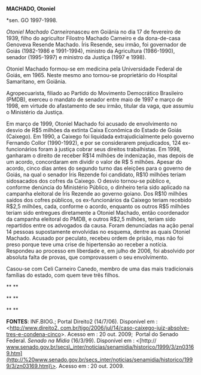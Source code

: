 **MACHADO, Otoniel**

\*sen. GO 1997-1998.

*Otoniel Machado Carneiro*nasceu em Goiânia no dia 17 de fevereiro de
1939, filho do agricultor Filostro Machado Carneiro e da dona-de-casa
Genoveva Resende Machado. Íris Resende, seu irmão, foi governador de
Goiás (1982-1986 e 1991-1994), ministro da Agricultura (1986-1990),
senador (1995-1997) e ministro da Justiça (1997 e 1998).

Otoniel Machado formou-se em medicina pela Universidade Federal de
Goiás, em 1965. Neste mesmo ano tornou-se proprietário do Hospital
Samaritano, em Goiânia.

Agropecuarista, filiado ao Partido do Movimento Democrático Brasileiro
(PMDB), exerceu o mandato de senador entre maio de 1997 e março de 1998,
em virtude do afastamento de seu irmão, titular da vaga, que assumiu o
Ministério da Justiça.

Em março de 1999, Otoniel Machado foi acusado de envolvimento no desvio
de R\$5 milhões da extinta Caixa Econômica do Estado de Goiás (Caixego).
Em 1990, a Caixego foi liquidada extrajudicialmente pelo governo
Fernando Collor (1990-1992), e por se considerarem prejudicados, 124
ex-funcionários foram à justiça cobrar seus direitos trabalhistas. Em
1998, ganharam o direito de receber R\$14 milhões de indenização, mas
depois de um acordo, concordaram em dividir o valor de R\$ 5 milhões.
Apesar do acordo, cinco dias antes do segundo turno das eleições para o
governo de Goiás, na qual o senador Íris Rezende foi candidato, R\$10
milhões teriam sidosacados dos cofres da Caixego. O desvio tornou-se
público e, conforme denúncia do Ministério Público, o dinheiro teria
sido aplicado na campanha eleitoral de Íris Rezende ao governo goiano.
Dos R\$10 milhões saídos dos cofres públicos, os ex-funcionários da
Caixego teriam recebido R\$2,5 milhões, cada, conforme o acordo,
enquanto os outros R\$5 milhões teriam sido entregues diretamente a
Otoniel Machado, então coordenador da campanha eleitoral do PMDB, e
outros R\$2,5 milhões, teriam sido repartidos entre os advogados da
causa. Foram denunciadas na ação penal 14 pessoas supostamente
envolvidas no esquema, dentre as quais Otoniel Machado. Acusado por
peculato, recebeu ordem de prisão, mas não foi preso porque teve uma
crise de hipertensão ao receber a notícia. Respondeu ao processo em
liberdade e, em julho de 2006, foi absolvido por absoluta falta de
provas, que comprovassem o seu envolvimento.

Casou-se com Celi Carneiro Canedo, membro de uma das mais tradicionais
famílias do estado, com quem teve três filhos.

** **

** **

** **

**FONTES**: INF.BIOG.; Portal Direito2 (14/7/06). Disponível em :
\<[http://www.direito2.
com.br/tjgo/2006/jul/14/caso-caixego-juiz-absolve-tres-e-condena-cinco](http://www.direito2.%20com.br/tjgo/2006/jul/14/caso-caixego-juiz-absolve-tres-e-condena-cinco)\>.
Acesso em : 20 out. 2009;  Portal do Senado Federal. *Senado na Mídia*
(16/3/99). Disponível em : \<[http://
www.senado.gov.br/secs\_inter/noticias/senamidia/historico/1999/3/zn03169.htm](http://%20www.senado.gov.br/secs_inter/noticias/senamidia/historico/1999/3/zn03169.htm)\>.
Acesso em : 20 out. 2009. 

 

 

 

 
